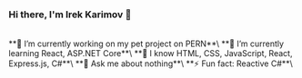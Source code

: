 ### Hi there, I'm Irek Karimov 👋
<br/>
**🔭 I’m currently working on my pet project on PERN**\
**🌱 I’m currently learning React, ASP.NET Core**\
**📖 I know HTML, CSS, JavaScript, React, Express.js, C#**\
**💬 Ask me about nothing**\
**⚡ Fun fact: Reactive C#**\

